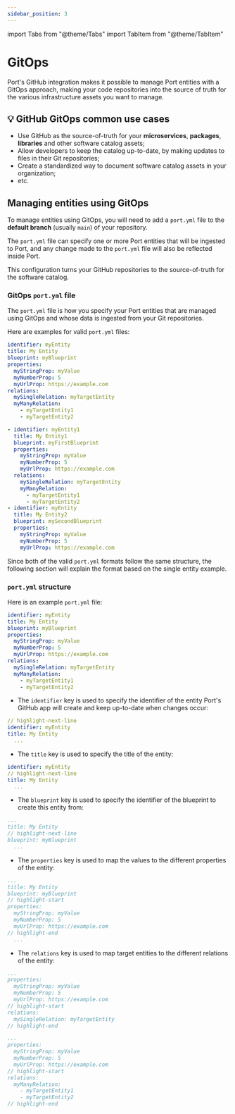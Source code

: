 ```yaml
---
sidebar_position: 3
---
```


import Tabs from "@theme/Tabs"
import TabItem from "@theme/TabItem"

# GitOps

Port's GitHub integration makes it possible to manage Port entities with a GitOps approach, making your code repositories into the source of truth for the various infrastructure assets you want to manage.

## 💡 GitHub GitOps common use cases

- Use GitHub as the source-of-truth for your **microservices**, **packages**, **libraries** and other software catalog assets;
- Allow developers to keep the catalog up-to-date, by making updates to files in their Git repositories;
- Create a standardized way to document software catalog assets in your organization;
- etc.

## Managing entities using GitOps

To manage entities using GitOps, you will need to add a `port.yml` file to the **default branch** (usually `main`) of your repository.

The `port.yml` file can specify one or more Port entities that will be ingested to Port, and any change made to the `port.yml` file will also be reflected inside Port.

This configuration turns your GitHub repositories to the source-of-truth for the software catalog.

### GitOps `port.yml` file

The `port.yml` file is how you specify your Port entities that are managed using GitOps and whose data is ingested from your Git repositories.

Here are examples for valid `port.yml` files:

<Tabs groupId="format">

<TabItem value="single" label="Single entity">

```yaml showLineNumbers
identifier: myEntity
title: My Entity
blueprint: myBlueprint
properties:
  myStringProp: myValue
  myNumberProp: 5
  myUrlProp: https://example.com
relations:
  mySingleRelation: myTargetEntity
  myManyRelation:
    - myTargetEntity1
    - myTargetEntity2
```

</TabItem>

<TabItem value="multiple" label="Multiple entities">

```yaml showLineNumbers
- identifier: myEntity1
  title: My Entity1
  blueprint: myFirstBlueprint
  properties:
    myStringProp: myValue
    myNumberProp: 5
    myUrlProp: https://example.com
  relations:
    mySingleRelation: myTargetEntity
    myManyRelation:
      - myTargetEntity1
      - myTargetEntity2
- identifier: myEntity
  title: My Entity2
  blueprint: mySecondBlueprint
  properties:
    myStringProp: myValue
    myNumberProp: 5
    myUrlProp: https://example.com
```

</TabItem>

</Tabs>

Since both of the valid `port.yml` formats follow the same structure, the following section will explain the format based on the single entity example.

### `port.yml` structure

Here is an example `port.yml` file:

```yaml showLineNumbers
identifier: myEntity
title: My Entity
blueprint: myBlueprint
properties:
  myStringProp: myValue
  myNumberProp: 5
  myUrlProp: https://example.com
relations:
  mySingleRelation: myTargetEntity
  myManyRelation:
    - myTargetEntity1
    - myTargetEntity2
```

- The `identifier` key is used to specify the identifier of the entity Port's GitHub app will create and keep up-to-date when changes occur:

```yaml showLineNumbers
// highlight-next-line
identifier: myEntity
title: My Entity
  ...
```

- The `title` key is used to specify the title of the entity:

```yaml showLineNumbers
identifier: myEntity
// highlight-next-line
title: My Entity
  ...
```

- The `blueprint` key is used to specify the identifier of the blueprint to create this entity from:

```yaml showLineNumbers
...
title: My Entity
// highlight-next-line
blueprint: myBlueprint
  ...
```

- The `properties` key is used to map the values to the different properties of the entity:

```yaml showLineNumbers
...
title: My Entity
blueprint: myBlueprint
// highlight-start
properties:
  myStringProp: myValue
  myNumberProp: 5
  myUrlProp: https://example.com
// highlight-end
  ...
```

- The `relations` key is used to map target entities to the different relations of the entity:

<Tabs>

<TabItem value="single" label="Single relation">

```yaml showLineNumbers
...
properties:
  myStringProp: myValue
  myNumberProp: 5
  myUrlProp: https://example.com
// highlight-start
relations:
  mySingleRelation: myTargetEntity
// highlight-end
```

</TabItem>

<TabItem value="many" label="Many relation">

```yaml showLineNumbers
...
properties:
  myStringProp: myValue
  myNumberProp: 5
  myUrlProp: https://example.com
// highlight-start
relations:
  myManyRelation:
    - myTargetEntity1
    - myTargetEntity2
// highlight-end
```

</TabItem>

</Tabs>

